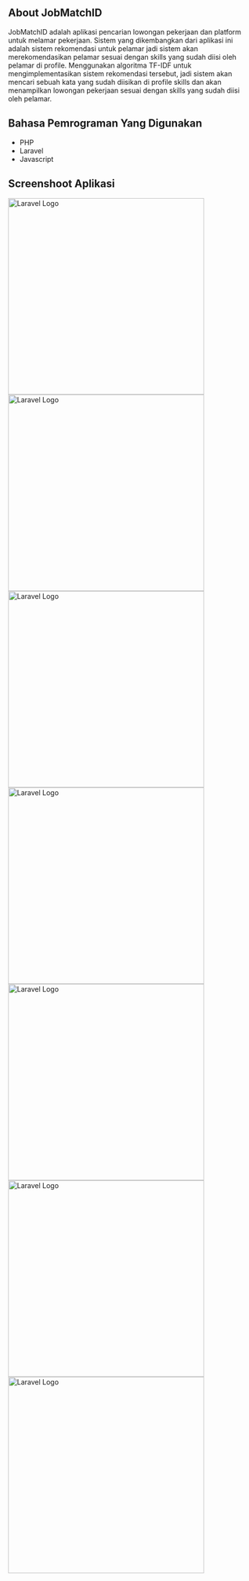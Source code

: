 
## About JobMatchID

JobMatchID adalah aplikasi pencarian lowongan pekerjaan dan platform untuk melamar pekerjaan. Sistem yang dikembangkan dari aplikasi ini adalah sistem rekomendasi untuk pelamar jadi sistem akan merekomendasikan pelamar sesuai dengan skills yang sudah diisi oleh pelamar di profile. Menggunakan algoritma TF-IDF untuk mengimplementasikan sistem rekomendasi tersebut, jadi sistem akan mencari sebuah kata yang sudah diisikan di profile skills dan akan menampilkan lowongan pekerjaan sesuai dengan skills yang sudah diisi oleh pelamar.

## Bahasa Pemrograman Yang Digunakan

- PHP
- Laravel
- Javascript

## Screenshoot Aplikasi

<img src="https://alif.infonering.com/portofolio/jobmatchid/JobMatchID1.png" width="400" alt="Laravel Logo">
<img src="https://alif.infonering.com/portofolio/jobmatchid/JobMatchID2.png" width="400" alt="Laravel Logo">
<img src="https://alif.infonering.com/portofolio/jobmatchid/JobMatchID3.png" width="400" alt="Laravel Logo">
<img src="https://alif.infonering.com/portofolio/jobmatchid/JobMatchID4.png" width="400" alt="Laravel Logo">
<img src="https://alif.infonering.com/portofolio/jobmatchid/JobMatchID5.png" width="400" alt="Laravel Logo">
<img src="https://alif.infonering.com/portofolio/jobmatchid/JobMatchID6.png" width="400" alt="Laravel Logo">
<img src="https://alif.infonering.com/portofolio/jobmatchid/JobMatchID7.png" width="400" alt="Laravel Logo">
